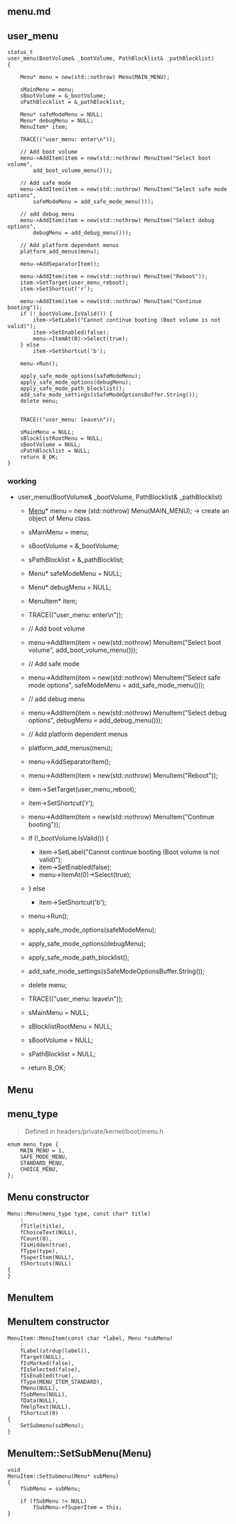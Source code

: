 ## menu.md

## user_menu

```
status_t
user_menu(BootVolume& _bootVolume, PathBlocklist& _pathBlocklist)
{

	Menu* menu = new(std::nothrow) Menu(MAIN_MENU);

	sMainMenu = menu;
	sBootVolume = &_bootVolume;
	sPathBlocklist = &_pathBlocklist;

	Menu* safeModeMenu = NULL;
	Menu* debugMenu = NULL;
	MenuItem* item;

	TRACE(("user_menu: enter\n"));

	// Add boot volume
	menu->AddItem(item = new(std::nothrow) MenuItem("Select boot volume",
		add_boot_volume_menu()));

	// Add safe mode
	menu->AddItem(item = new(std::nothrow) MenuItem("Select safe mode options",
		safeModeMenu = add_safe_mode_menu()));

	// add debug menu
	menu->AddItem(item = new(std::nothrow) MenuItem("Select debug options",
		debugMenu = add_debug_menu()));

	// Add platform dependent menus
	platform_add_menus(menu);

	menu->AddSeparatorItem();

	menu->AddItem(item = new(std::nothrow) MenuItem("Reboot"));
	item->SetTarget(user_menu_reboot);
	item->SetShortcut('r');

	menu->AddItem(item = new(std::nothrow) MenuItem("Continue booting"));
	if (!_bootVolume.IsValid()) {
		item->SetLabel("Cannot continue booting (Boot volume is not valid)");
		item->SetEnabled(false);
		menu->ItemAt(0)->Select(true);
	} else
		item->SetShortcut('b');

	menu->Run();

	apply_safe_mode_options(safeModeMenu);
	apply_safe_mode_options(debugMenu);
	apply_safe_mode_path_blocklist();
	add_safe_mode_settings(sSafeModeOptionsBuffer.String());
	delete menu;


	TRACE(("user_menu: leave\n"));

	sMainMenu = NULL;
	sBlocklistRootMenu = NULL;
	sBootVolume = NULL;
	sPathBlocklist = NULL;
	return B_OK;
}
```

### working
+ user_menu(BootVolume& _bootVolume, PathBlocklist& _pathBlocklist)
	+ [Menu](#Menu)* menu = new (std::nothrow) Menu(MAIN_MENU); -> create an object of Menu class.
	+ sMainMenu = menu; 
	+ sBootVolume = &_bootVolume;
	+ sPathBlocklist = &_pathBlocklist;

	+ Menu* safeModeMenu = NULL;
	+ Menu* debugMenu = NULL;
	+ MenuItem* item;
	+ TRACE(("user_menu: enter\n"));
	+ // Add boot volume
	+ menu->AddItem(item = new(std::nothrow) MenuItem("Select boot volume",
		add_boot_volume_menu()));
	+ // Add safe mode
	+ menu->AddItem(item = new(std::nothrow) MenuItem("Select safe mode options",
		safeModeMenu = add_safe_mode_menu()));

	+ // add debug menu
	+ menu->AddItem(item = new(std::nothrow) MenuItem("Select debug options",
		debugMenu = add_debug_menu()));

	+ // Add platform dependent menus
	+ platform_add_menus(menu);

	+ menu->AddSeparatorItem();

	+ menu->AddItem(item = new(std::nothrow) MenuItem("Reboot"));
	+ item->SetTarget(user_menu_reboot);
	+ item->SetShortcut('r');

	+ menu->AddItem(item = new(std::nothrow) MenuItem("Continue booting"));
	+ if (!_bootVolume.IsValid()) {
		+ item->SetLabel("Cannot continue booting (Boot volume is not valid)");
		+ item->SetEnabled(false);
		+ menu->ItemAt(0)->Select(true);
	+ } else
		+ item->SetShortcut('b');

	+ menu->Run();

	+ apply_safe_mode_options(safeModeMenu);
	+ apply_safe_mode_options(debugMenu);
	+ apply_safe_mode_path_blocklist();
	+ add_safe_mode_settings(sSafeModeOptionsBuffer.String());
	+ delete menu;

	+ TRACE(("user_menu: leave\n"));

	+ sMainMenu = NULL;
	+ sBlocklistRootMenu = NULL;
	+ sBootVolume = NULL;
	+ sPathBlocklist = NULL;
	+ return B_OK;



## Menu

## menu_type

> Defined in headers/private/kernel/boot/menu.h

```
enum menu_type {
	MAIN_MENU = 1,
	SAFE_MODE_MENU,
	STANDARD_MENU,
	CHOICE_MENU,
};
```

## Menu constructor

```
Menu::Menu(menu_type type, const char* title)
	:
	fTitle(title),
	fChoiceText(NULL),
	fCount(0),
	fIsHidden(true),
	fType(type),
	fSuperItem(NULL),
	fShortcuts(NULL)
{
}
```


## MenuItem

## MenuItem constructor

```
MenuItem::MenuItem(const char *label, Menu *subMenu)
	:
	fLabel(strdup(label)),
	fTarget(NULL),
	fIsMarked(false),
	fIsSelected(false),
	fIsEnabled(true),
	fType(MENU_ITEM_STANDARD),
	fMenu(NULL),
	fSubMenu(NULL),
	fData(NULL),
	fHelpText(NULL),
	fShortcut(0)
{
	SetSubmenu(subMenu);
}
```

## MenuItem::SetSubMenu(Menu)

```
void
MenuItem::SetSubmenu(Menu* subMenu)
{
	fSubMenu = subMenu;

	if (fSubMenu != NULL)
		fSubMenu->fSuperItem = this;
}

```
